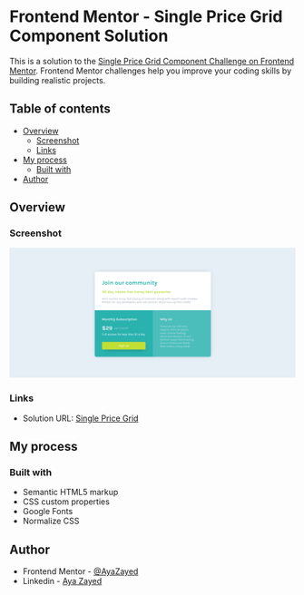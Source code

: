# Frontend Mentor - Single Price Grid Component Solution

This is a solution to the [Single Price Grid Component Challenge on Frontend Mentor](https://www.frontendmentor.io/challenges/single-price-grid-component-5ce41129d0ff452fec5abbbc). Frontend Mentor challenges help you improve your coding skills by building realistic projects.

## Table of contents

- [Overview](#overview)
  - [Screenshot](#screenshot)
  - [Links](#links)
- [My process](#my-process)
  - [Built with](#built-with)
- [Author](#author)

## Overview

### Screenshot

![Single Price Grid Compenent](./images/Screenshot.png)

### Links

- Solution URL: [Single Price Grid](https://www.frontendmentor.io/solutions/stats-preview-card-component-H1CdEr0r5)

## My process

### Built with

- Semantic HTML5 markup
- CSS custom properties
- Google Fonts
- Normalize CSS

## Author

- Frontend Mentor - [@AyaZayed](https://www.frontendmentor.io/profile/AyaZayed)
- Linkedin - [Aya Zayed](https://www.linkedin.com/in/aya-zayed-2000/)
